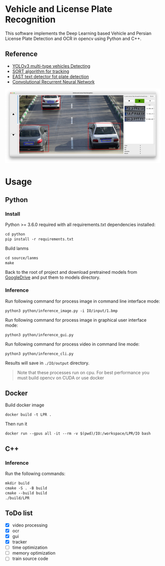 # Vehicle and License Plate Recognition
This software implements the Deep Learning based Vehicle and Persian License Plate Detection and OCR in opencv using Python and C++.

## Reference
- [YOLOv3 multi-type vehicles Detecting](https://github.com/wsh122333/Multi-type_vehicles_flow_statistics)
- [SORT algorithm for tracking](https://github.com/abewley/sort)
- [EAST text detector fot plate detection](https://github.com/argman/EAST)
- [Convolutional Recurrent Neural Network](https://github.com/meijieru/crnn.pytorch)

![Screenshot](assets/screenshot.jpg)

# Usage

## Python
### Install
Python >= 3.6.0 required with all requirements.txt dependencies installed:
```
cd python
pip install -r requirements.txt
```
Build lanms
```
cd source/lanms
make
```
Back to the root of project and download pretrained models from [GoogleDrive](https://drive.google.com/drive/folders/1fGap3iOAfSTJ8aDaci2DmNHb1KezPxMd?usp=sharing) and put them to models directory.

### Inference
Run following command for process image in command line interface mode:
```
python3 python/inference_image.py -i IO/input/1.bmp
```

Run following command for process image in graphical user interface mode:
```
python3 python/inference_gui.py
```
Run following command for process video in command line mode:
```
python3 python/inference_cli.py
```
Results will save in `./IO/output` directory.

> Note that these processes run on cpu. For best performance you must build opencv on CUDA or use docker 

## Docker
Build docker image
```
docker build -t LPR .
```
Then run it
```
docker run --gpus all -it --rm -v $(pwd)/IO:/workspace/LPR/IO bash
```

## C++
### Inference
Run the following commands:
```
mkdir build
cmake -S . -B build
cmake --build build
./build/LPR
```


## ToDo list
- [x] video processing
- [x] ocr
- [x] gui
- [x] tracker
- [ ] time optimization
- [ ] memory optimization
- [ ] train source code
